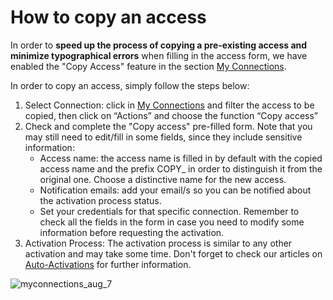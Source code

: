 ﻿---
sidebar_position: 5
---

# How to copy an access

In order to **speed up the process of copying a pre-existing access and minimize typographical errors** when filling in the access form, we have enabled the "Copy Access" feature in the section [My Connections](https://app.travelgate.com/connections/myconnections).

In order to copy an access, simply follow the steps below:

1. Select Connection: click in [My Connections](/kb/connections/my-connections/) and filter the access to be copied, then click on “Actions” and choose the function “Copy access”
1. Check and complete the "Copy access" pre-filled form. Note that you may still need to edit/fill in some fields, since they include sensitive information:
	- Access name: the access name is filled in by default with the copied access name and the prefix COPY_ in order to distinguish it from the original one. Choose a distinctive name for the new access.
	- Notification emails: add your email/s so you can be notified about the activation process status.
	- Set your credentials for that specific connection. Remember to check all the fields in the form in case you need to modify some information before requesting the activation.
2. Activation Process: The activation process is similar to any other activation and may take some time. Don't forget to check our articles on [Auto-Activations](/kb/connections/my-connections/guick-guide-to-auto-activations) for further information.

![myconnections_aug_7](https://storage.travelgate.com/kbase/myconnections_aug_7.jpg)